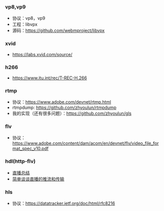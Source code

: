 ### vp8,vp9

- 协议：vp8，vp9
- 工程：libvpx
- 源码：https://github.com/webmproject/libvpx

### xvid

- https://labs.xvid.com/source/

### h266

- https://www.itu.int/rec/T-REC-H.266

### rtmp

- 协议：https://www.adobe.com/devnet/rtmp.html
- rtmpdump: https://github.com/zhyoulun/rtmpdump
- 我的实现（还有很多问题）：https://github.com/zhyoulun/gls

### flv

- 协议：https://www.adobe.com/content/dam/acom/en/devnet/flv/video_file_format_spec_v10.pdf

### hdl(http-flv)

- [直播总结](https://www.jianshu.com/p/5cfbecedee74)
- [简单谈谈直播的推流和传输](https://www.jianshu.com/p/a3e58d896fd8)

### hls

- 协议：https://datatracker.ietf.org/doc/html/rfc8216
